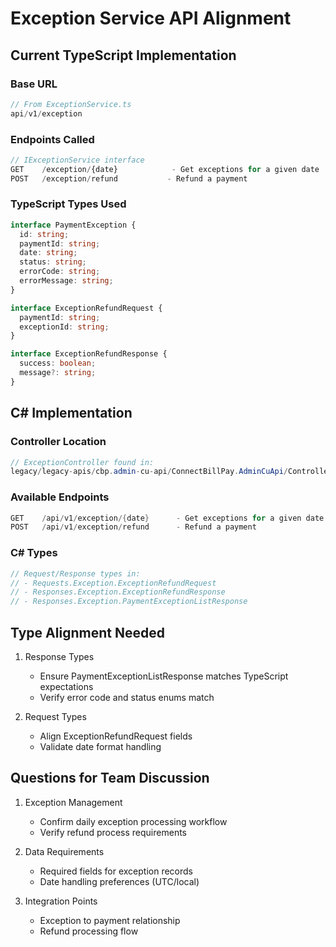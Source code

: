 # Exception Service API Alignment

## Current TypeScript Implementation

### Base URL
```typescript
// From ExceptionService.ts
api/v1/exception
```

### Endpoints Called
```typescript
// IExceptionService interface
GET    /exception/{date}            - Get exceptions for a given date
POST   /exception/refund           - Refund a payment
```

### TypeScript Types Used
```typescript
interface PaymentException {
  id: string;
  paymentId: string;
  date: string;
  status: string;
  errorCode: string;
  errorMessage: string;
}

interface ExceptionRefundRequest {
  paymentId: string;
  exceptionId: string;
}

interface ExceptionRefundResponse {
  success: boolean;
  message?: string;
}
```

## C# Implementation

### Controller Location
```csharp
// ExceptionController found in:
legacy/legacy-apis/cbp.admin-cu-api/ConnectBillPay.AdminCuApi/Controllers/ExceptionController.cs
```

### Available Endpoints
```csharp
GET    /api/v1/exception/{date}      - Get exceptions for a given date
POST   /api/v1/exception/refund      - Refund a payment
```

### C# Types
```csharp
// Request/Response types in:
// - Requests.Exception.ExceptionRefundRequest
// - Responses.Exception.ExceptionRefundResponse
// - Responses.Exception.PaymentExceptionListResponse
```

## Type Alignment Needed

1. Response Types
   - Ensure PaymentExceptionListResponse matches TypeScript expectations
   - Verify error code and status enums match

2. Request Types
   - Align ExceptionRefundRequest fields
   - Validate date format handling

## Questions for Team Discussion

1. Exception Management
   - Confirm daily exception processing workflow
   - Verify refund process requirements

2. Data Requirements
   - Required fields for exception records
   - Date handling preferences (UTC/local)

3. Integration Points
   - Exception to payment relationship
   - Refund processing flow
